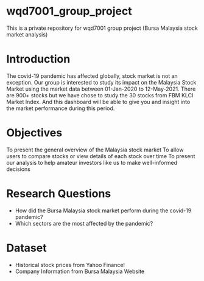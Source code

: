 # wqd7001_group_project
This is a private repository for wqd7001 group project (Bursa Malaysia stock market analysis)

# Introduction
The covid-19 pandemic has affected globally, stock market is not an exception. Our group is interested to study its impact on the Malaysia Stock Market using the market data between 01-Jan-2020 to 12-May-2021. There are 900+ stocks but we have chose to study the 30 stocks from FBM KLCI Market Index. And this dashboard will be able to give you and insight into the market performance during this period.


# Objectives
To present the general overview of the Malaysia stock market
To allow users to compare stocks or view details of each stock over time
To present our analysis to help amateur investors like us to make well-informed decisions

# Research Questions
- How did the Bursa Malaysia stock market perform during the covid-19 pandemic?
- Which sectors are the most affected by the pandemic?

# Dataset
- Historical stock prices from Yahoo Finance!
- Company Information from Bursa Malaysia Website
